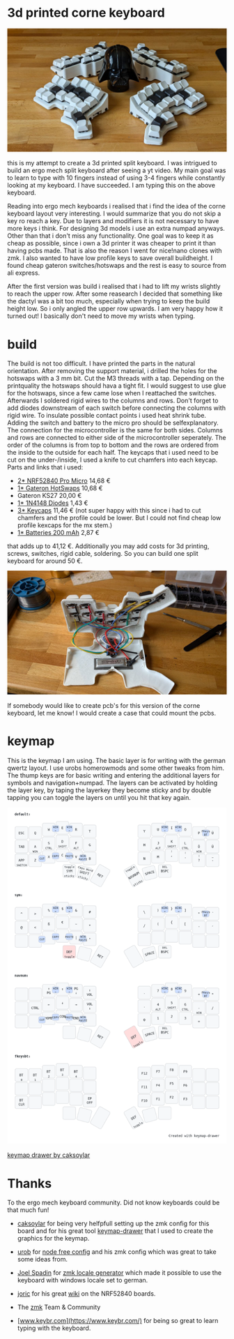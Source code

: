 3d printed corne keyboard
==========================
![dashboard](3dpcorne.jpg)

this is my attempt to create a 3d printed split keyboard. I was intrigued to build an ergo mech split keyboard after seeing a yt video. My main goal was to learn to type with 10 fingers instead of using 3-4 fingers while constantly looking at my keyboard. I have succeeded. I am typing this on the above keyboard.

Reading into ergo mech keyboards i realised that i find the idea of the corne keyboard layout very interesting. I would summarize that you do not skip a key ro reach a key. Due to layers and modifiers it is not necessary to have more keys i think. For designing 3d models i use an extra numpad anyways. Other than that i don't miss any functionality. One goal was to keep it as cheap as possible, since i own a 3d printer it was cheaper to print it than having pcbs made. That is also the reason I went for nice!nano clones with zmk. I also wanted to have low profile keys to save overall buildheight. I found cheap gateron switches/hotswaps and the rest is easy to source from ali express.

After the first version was build i realised that i had to lift my wrists slightly to reach the upper row. After some reasearch I decided that something like the dactyl was a bit too much, especially when trying to keep the build height low. So i only angled the upper row upwards. I am very happy how it turned out! I basically don't need to move my wrists when typing.

build
==========================
The build is not too difficult. I have printed the parts in the natural orientation. After removing the support material, i drilled the holes for the hotswaps with a 3 mm bit. Cut the M3 threads with a tap. Depending on the printquality the hotswaps should hava a tight fit. I would suggest to use glue for the hotswaps, since a few came lose when I reattached the switches. Afterwards I soldered rigid wires to the columns and rows. Don't forget to add diodes downstream of each switch before connecting the columns with rigid wire. To insulate possible contact points i used heat shrink tube. Adding the switch and battery to the micro pro should be selfexplanatory. The connection for the microcontroller is the same for both sides. Columns and rows are connected to either side of the microcontroller seperately. The order of the columns is from top to bottom and the rows are ordered from the inside to the outside for each half. The keycaps that i used need to be cut on the under-/inside, I used a knife to cut chamfers into each keycap. Parts and links that i used:

- [2* NRF52840 Pro Micro](https://www.aliexpress.com/item/1005006035267231.html?spm=a2g0o.order_list.order_list_main.90.39655c5fdYkAzp) 14,68 €
- [1* Gateron HotSwaps](https://www.aliexpress.com/item/1005006364529726.html?spm=a2g0o.order_list.order_list_main.95.39655c5fdYkAzp) 10,68 €
- Gateron KS27 20,00 €
- [1* 1N4148 Diodes](https://www.aliexpress.com/item/1005006127068810.html?spm=a2g0o.order_list.order_list_main.135.39655c5fdYkAzp) 1,43 €
- [3* Keycaps](https://www.aliexpress.com/item/1005005305167568.html?spm=a2g0o.order_list.order_list_main.35.39655c5fdYkAzp) 11,46 € (not super happy with this since i had to cut chamfers and the profile could be lower. But I could not find cheap low profile kexcaps for the mx stem.)
- [1* Batteries 200 mAh](https://www.aliexpress.com/item/1005006284939857.html?spm=a2g0o.order_list.order_list_main.84.39655c5fdYkAzp) 2,87 €

that adds up to 41,12 €. Additionally you may add costs for 3d printing, screws, switches, rigid cable, soldering. So you can build one split keyboard for around 50 €.

![wiring](internals.jpg)

If somebody would like to create pcb's for this version of the corne keyboard, let me know! I would create a case that could mount the pcbs.

keymap
==========================

This is the keymap I am using. The basic layer is for writing with the german qwertz layout. I use urobs homerowmods and some other tweaks from him. The thump keys are for basic writing and entering the additional layers for symbols and navigation+numpad. The layers can be activated by holding the layer key, by taping the layerkey they become sticky and by double tapping you can toggle the layers on until you hit that key again.

![alt text](https://github.com/Finnitio/3dpcorne-shield-nodefree/blob/main/my_keymap.png?raw=true)

[keymap drawer by caksoylar](https://caksoylar.github.io/keymap-drawer?keymap_yaml=H4sIAAAAAAAC_42W3XbaRhDH7_0UU9xGSSssA_6kbRIsSzYxBtXIdmnqEAFrw0EgIokQDiEXuch12p7Tq57TF-hFL_oE9ZvkSbramZVFI9vc8Bv_d2Z29mNWXgWzXKlAuQot5noTuOwxtwOTXtgFB1477piB2-szmL0a9Jt9Nm15jt8pwiXz_V6gBRPGRvOVVfB8mHl-2PWarjP1xmERZsHI7XGG_pip4HuToAgFFdqeOx4Mub2pQtgdD1rczM-jFAFj0A3DUVDUtCs-_7i11vYGWtvpB97UdXyNzz5wRtmO70yYr7Vcr6UNnN5QOzIaxyWrWbcMfW3QWcUCVqiOFYDFytueP2RN3wudkHVoVNZcKTVqp3ZTVN4svNlqFqI0zA-iNB126YxdkTELRl0XhB8Q5wgDcYKwEQ3EKaKMqCEsxPUfgnZpT3DGaymp0C3Cebk6h1irC023TyrzWNsXWv2wbNo3oinEUoUkOEAcxg7PFh0i6SgtUSVlxuvf49IWqhdVWxamOS_b-iGN_4T4EUEbd4bABUMVcRwnUlRFBX43lG-Vm5mVNRKLSfEJiV8kxSyJzYRYbxyL4oKw1-5PxXjoXV25LOESLf__TrozCuDc8zvod2LYsX-1dFY9vTNr3SrpRuy_V7d04bJviB0NpgO8UJB5kSHjsTS-ksan939J84E0Vsn4mf5-JAfm0rggQ8kopLyUQ0-l8R0Z138ivyT9nXT4mgwN8ZDkmRx_Lg1FGv_-Q9Ztv5m3sevft7l-Ls_C6YgVocufJ_5yRBuIlzy51-QqDwiWOICh83o4pjNQlCQ-ffgFrANpCloH3PwtHj2rVTBgjTZ4G7GD2EV8s7iTlD1qKUr0kSgT_yrIk8eanCBawMbnnbuZ1rlbKZ2byWYWW1dLWfdh7Ri3S69hVxrV_eQ4rCNyiDyiIJD5PpOSkXDTN_ef5N2Hdsmf86BFT7FwwJ5V1hPdLrVcipZP0Qop2gZptAIzh6s18aBNPGhz9_Y1LwEzhztpbiA2EVsprns26JWTezMaFtRMk5KvExFUf-HeHDffl5TTwR_-dW55_NOYhVERnuf5LcxvXfChPr92p9FRu1ymr6YavXQqdduFDNlOhtSsxjIxOzxmm2KsUt02lgna5UE7FMQv_9KBvNkKiTDszfuC-H85-YWgj0sE8a1IFKgvGcU3Y3cxapkCc-sq5HIUZx7xXuI36664_wAaSNVjJQoAAA%3D%3D)

Thanks
==========================
To the ergo mech keyboard community. Did not know keyboards could be that much fun!

- [caksoylar](https://github.com/caksoylar) for being very helfpfull setting up the zmk config for this board and for his great tool [keymap-drawer](https://github.com/caksoylar/keymap-drawer) that I used to create the graphics for the keymap.

- [urob](https://github.com/urob) for [node free config](https://github.com/urob/zmk-helpers) and his zmk config which was great to take some ideas from.

- [Joel Spadin](https://github.com/joelspadin) for [zmk locale generator](https://github.com/joelspadin/zmk-locale-generator) which made it possible to use the keyboard with windows locale set to german.

- [joric](https://github.com/joric) for his great [wiki](https://github.com/joric/nrfmicro/wiki/Alternatives) on the NRF52840 boards.

- The [zmk](https://zmk.dev/) Team & Community

- [www.keybr.com](https://www.keybr.com/) for being so great to learn typing with the keyboard.
